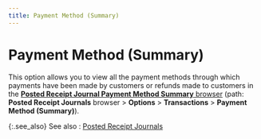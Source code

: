 ```yaml
---
title: Payment Method (Summary)
---
```


# Payment Method (Summary)


This option allows you to view all the payment methods through which payments have been made by customers or refunds made to customers in the [**Posted Receipt Journal Payment Method Summary** browser]({{site.acc_baseurl}}/misc/the_posted_receipt_journal_payment_method_summary_browser.html) (path: **Posted Receipt Journals** browser > **Options** > **Transactions** > **Payment Method (Summary)**).


{:.see_also}
See also
: [Posted Receipt Journals]({{site.acc_baseurl}}/misc/posted_journals_receipt_journals_browser_option.html)
